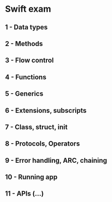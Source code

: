 # Swift exam

## 1 - Data types
## 2 - Methods
## 3 - Flow control
## 4 - Functions
## 5 - Generics
## 6 - Extensions, subscripts
## 7 - Class, struct, init
## 8 - Protocols, Operators
## 9 - Error handling, ARC, chaining
## 10 - Running app
## 11 - APIs (...)

